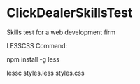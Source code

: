 # ClickDealerSkillsTest
Skills test for a web development firm

LESSCSS Command: 

npm install -g less

lessc styles.less styles.css